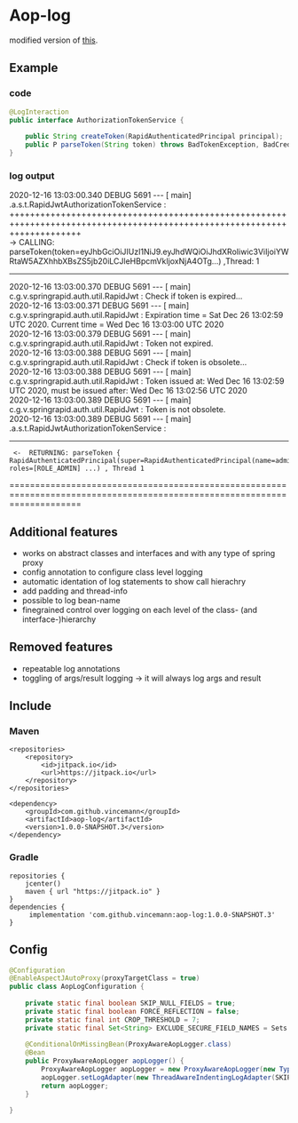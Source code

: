 # Aop-log  
modified version of [this](https://github.com/nickvl/aop-logging).  

## Example  
### code  
  
```java
@LogInteraction  
public interface AuthorizationTokenService {  
  
    public String createToken(RapidAuthenticatedPrincipal principal);  
    public P parseToken(String token) throws BadTokenException, BadCredentialsException;  
}  
```  
  
### log output  
2020-12-16 13:03:00.340 DEBUG 5691 --- [           main] .a.s.t.RapidJwtAuthorizationTokenService :   
++++++++++++++++++++++++++++++++++++++++++++++++++++++++++++++++++++++++++++++++++++++++++++++++++++++++++++++++++++++++++   
     ->  CALLING: parseToken(token=eyJhbGciOiJIUzI1NiJ9.eyJhdWQiOiJhdXRoIiwic3ViIjoiYWRtaW5AZXhhbXBsZS5jb20iLCJleHBpcmVkIjoxNjA4OTg...)  ,Thread: 1    
__________________________________________________________________________________________________________________________   
  
2020-12-16 13:03:00.370 DEBUG 5691 --- [           main] c.g.v.springrapid.auth.util.RapidJwt     : Check if token is expired...  
2020-12-16 13:03:00.371 DEBUG 5691 --- [           main] c.g.v.springrapid.auth.util.RapidJwt     : Expiration time = Sat Dec 26 13:02:59 UTC 2020. Current time = Wed Dec 16 13:03:00 UTC 2020  
2020-12-16 13:03:00.379 DEBUG 5691 --- [           main] c.g.v.springrapid.auth.util.RapidJwt     : Token not expired.  
2020-12-16 13:03:00.388 DEBUG 5691 --- [           main] c.g.v.springrapid.auth.util.RapidJwt     : Check if token is obsolete...  
2020-12-16 13:03:00.388 DEBUG 5691 --- [           main] c.g.v.springrapid.auth.util.RapidJwt     : Token issued at: Wed Dec 16 13:02:59 UTC 2020, must be issued after: Wed Dec 16 13:02:56 UTC 2020  
2020-12-16 13:03:00.389 DEBUG 5691 --- [           main] c.g.v.springrapid.auth.util.RapidJwt     : Token is not obsolete.  
2020-12-16 13:03:00.389 DEBUG 5691 --- [           main] .a.s.t.RapidJwtAuthorizationTokenService :    
__________________________________________________________________________________________________________________________  
     <-  RETURNING: parseToken { RapidAuthenticatedPrincipal(super=RapidAuthenticatedPrincipal(name=admin@example.com, roles=[ROLE_ADMIN] ...) , Thread 1  
==========================================================================================================================  
  
## Additional features  
* works on abstract classes and interfaces and with any type of spring proxy  
* config annotation to configure class level logging  
* automatic identation of log statements to show call hierachry  
* add padding and thread-info  
* possible to log bean-name    
* finegrained control over logging on each level of the class- (and interface-)hierarchy   

## Removed features  
* repeatable log annotations 
* toggling of args/result logging -> it will always log args and result  
  
## Include  
### Maven  
```code
<repositories>  
    <repository>  
        <id>jitpack.io</id>  
        <url>https://jitpack.io</url>  
    </repository>  
</repositories>  
  
<dependency>  
    <groupId>com.github.vincemann</groupId>  
    <artifactId>aop-log</artifactId>  
    <version>1.0.0-SNAPSHOT.3</version>  
</dependency>  
```  
 
### Gradle  
   
```code
repositories {  
    jcenter()  
    maven { url "https://jitpack.io" }  
}  
dependencies {  
     implementation 'com.github.vincemann:aop-log:1.0.0-SNAPSHOT.3'  
}  
```
 

## Config  
```java  
@Configuration  
@EnableAspectJAutoProxy(proxyTargetClass = true)  
public class AopLogConfiguration {  
    
    private static final boolean SKIP_NULL_FIELDS = true;  
    private static final boolean FORCE_REFLECTION = false;  
    private static final int CROP_THRESHOLD = 7;  
    private static final Set<String> EXCLUDE_SECURE_FIELD_NAMES = Sets.newHashSet("password");  
  
    @ConditionalOnMissingBean(ProxyAwareAopLogger.class)  
    @Bean  
    public ProxyAwareAopLogger aopLogger() {  
        ProxyAwareAopLogger aopLogger = new ProxyAwareAopLogger(new TypeHierarchyAnnotationParser(),new InvocationDescriptorFactoryImpl());  
        aopLogger.setLogAdapter(new ThreadAwareIndentingLogAdapter(SKIP_NULL_FIELDS, CROP_THRESHOLD, EXCLUDE_SECURE_FIELD_NAMES,FORCE_REFLECTION));  
        return aopLogger;  
    }  
  
}  
```
